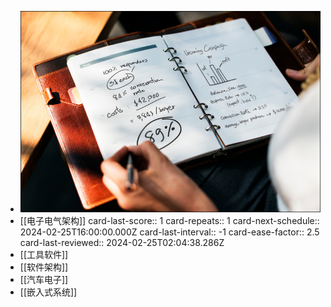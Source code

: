 - ![Work.PNG](../assets/Work_1708931227998_0.PNG)
- [[电子电气架构]]
  card-last-score:: 1
  card-repeats:: 1
  card-next-schedule:: 2024-02-25T16:00:00.000Z
  card-last-interval:: -1
  card-ease-factor:: 2.5
  card-last-reviewed:: 2024-02-25T02:04:38.286Z
- [[工具软件]]
- [[软件架构]]
- [[汽车电子]]
- [[嵌入式系统]]